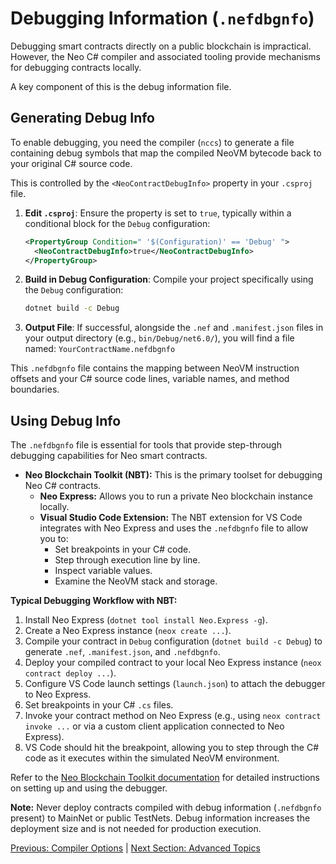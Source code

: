 # Debugging Information (`.nefdbgnfo`)

Debugging smart contracts directly on a public blockchain is impractical. However, the Neo C# compiler and associated tooling provide mechanisms for debugging contracts locally.

A key component of this is the debug information file.

## Generating Debug Info

To enable debugging, you need the compiler (`nccs`) to generate a file containing debug symbols that map the compiled NeoVM bytecode back to your original C# source code.

This is controlled by the `<NeoContractDebugInfo>` property in your `.csproj` file.

1.  **Edit `.csproj`**: Ensure the property is set to `true`, typically within a conditional block for the `Debug` configuration:
    ```xml
    <PropertyGroup Condition=" '$(Configuration)' == 'Debug' ">
      <NeoContractDebugInfo>true</NeoContractDebugInfo>
    </PropertyGroup>
    ```

2.  **Build in Debug Configuration**: Compile your project specifically using the `Debug` configuration:
    ```bash
    dotnet build -c Debug
    ```

3.  **Output File**: If successful, alongside the `.nef` and `.manifest.json` files in your output directory (e.g., `bin/Debug/net6.0/`), you will find a file named:
    `YourContractName.nefdbgnfo`

This `.nefdbgnfo` file contains the mapping between NeoVM instruction offsets and your C# source code lines, variable names, and method boundaries.

## Using Debug Info

The `.nefdbgnfo` file is essential for tools that provide step-through debugging capabilities for Neo smart contracts.

*   **Neo Blockchain Toolkit (NBT):** This is the primary toolset for debugging Neo C# contracts.
    *   **Neo Express:** Allows you to run a private Neo blockchain instance locally.
    *   **Visual Studio Code Extension:** The NBT extension for VS Code integrates with Neo Express and uses the `.nefdbgnfo` file to allow you to:
        *   Set breakpoints in your C# code.
        *   Step through execution line by line.
        *   Inspect variable values.
        *   Examine the NeoVM stack and storage.

**Typical Debugging Workflow with NBT:**

1.  Install Neo Express (`dotnet tool install Neo.Express -g`).
2.  Create a Neo Express instance (`neox create ...`).
3.  Compile your contract in `Debug` configuration (`dotnet build -c Debug`) to generate `.nef`, `.manifest.json`, and `.nefdbgnfo`.
4.  Deploy your compiled contract to your local Neo Express instance (`neox contract deploy ...`).
5.  Configure VS Code launch settings (`launch.json`) to attach the debugger to Neo Express.
6.  Set breakpoints in your C# `.cs` files.
7.  Invoke your contract method on Neo Express (e.g., using `neox contract invoke ...` or via a custom client application connected to Neo Express).
8.  VS Code should hit the breakpoint, allowing you to step through the C# code as it executes within the simulated NeoVM environment.

Refer to the [Neo Blockchain Toolkit documentation](https://github.com/neo-project/neo-blockchain-toolkit) for detailed instructions on setting up and using the debugger.

**Note:** Never deploy contracts compiled with debug information (`.nefdbgnfo` present) to MainNet or public TestNets. Debug information increases the deployment size and is not needed for production execution.

[Previous: Compiler Options](./02-compiler-options.md) | [Next Section: Advanced Topics](../06-advanced-topics/README.md)